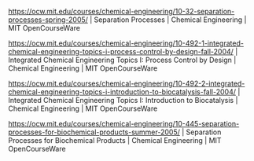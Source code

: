 https://ocw.mit.edu/courses/chemical-engineering/10-32-separation-processes-spring-2005/ | Separation Processes | Chemical Engineering | MIT OpenCourseWare

https://ocw.mit.edu/courses/chemical-engineering/10-492-1-integrated-chemical-engineering-topics-i-process-control-by-design-fall-2004/ | Integrated Chemical Engineering Topics I: Process Control by Design | Chemical Engineering | MIT OpenCourseWare

https://ocw.mit.edu/courses/chemical-engineering/10-492-2-integrated-chemical-engineering-topics-i-introduction-to-biocatalysis-fall-2004/ | Integrated Chemical Engineering Topics I: Introduction to Biocatalysis | Chemical Engineering | MIT OpenCourseWare

https://ocw.mit.edu/courses/chemical-engineering/10-445-separation-processes-for-biochemical-products-summer-2005/ | Separation Processes for Biochemical Products | Chemical Engineering | MIT OpenCourseWare
